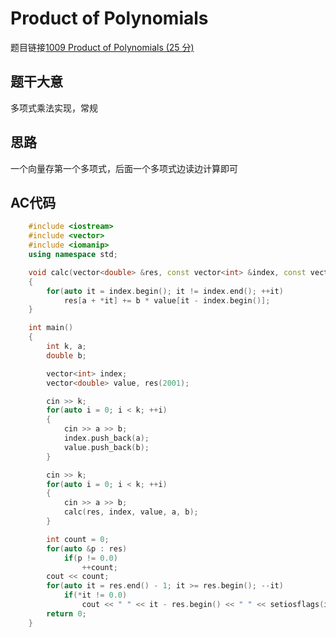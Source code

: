 # Product of Polynomials
题目链接[1009 Product of Polynomials (25 分)](https://pintia.cn/problem-sets/994805342720868352/problems/994805509540921344)
## 题干大意

多项式乘法实现，常规

## 思路

一个向量存第一个多项式，后面一个多项式边读边计算即可

## AC代码
```cpp
    #include <iostream>
    #include <vector>
    #include <iomanip>
    using namespace std;

    void calc(vector<double> &res, const vector<int> &index, const vector<double> &value, const int a, const double b)
    {
        for(auto it = index.begin(); it != index.end(); ++it)
            res[a + *it] += b * value[it - index.begin()];
    }

    int main()
    {
        int k, a;
        double b;

        vector<int> index;
        vector<double> value, res(2001);

        cin >> k;
        for(auto i = 0; i < k; ++i)
        {
            cin >> a >> b;
            index.push_back(a);
            value.push_back(b);
        }

        cin >> k;
        for(auto i = 0; i < k; ++i)
        {
            cin >> a >> b;
            calc(res, index, value, a, b);
        }

        int count = 0;
        for(auto &p : res)
            if(p != 0.0)
                ++count;
        cout << count;
        for(auto it = res.end() - 1; it >= res.begin(); --it)
            if(*it != 0.0)
                cout << " " << it - res.begin() << " " << setiosflags(ios::fixed) << setprecision(1) << *it;
        return 0;
    }
```
